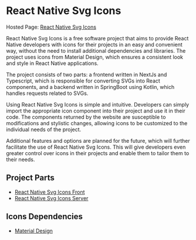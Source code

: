 # React Native Svg Icons

Hosted Page: [React Native Svg Icons](https://react-native-svg-icons.miłosznowaczyk.name)

React Native Svg Icons is a free software project that aims to provide React Native developers with icons for their projects in an easy and convenient way, without the need to install additional dependencies and libraries. The project uses icons from Material Design, which ensures a consistent look and style in React Native applications.

The project consists of two parts: a frontend written in NextJs and Typescript, which is responsible for converting SVGs into React components, and a backend written in SpringBoot using Kotlin, which handles requests related to SVGs.

Using React Native Svg Icons is simple and intuitive. Developers can simply import the appropriate icon component into their project and use it in their code. The components returned by the website are susceptible to modifications and stylistic changes, allowing icons to be customized to the individual needs of the project.

Additional features and options are planned for the future, which will further facilitate the use of React Native Svg Icons. This will give developers even greater control over icons in their projects and enable them to tailor them to their needs.

## Project Parts
- [React Native Svg Icons Front](https://github.com/x-Milosz/react-native-svg-icons-front)
- [React Native Svg Icons Server](https://github.com/x-Milosz/react-native-svg-icons-server)

## Icons Dependencies
- [Material Design](https://github.com/Templarian/MaterialDesign)

